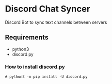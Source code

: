 # Discord Chat Syncer

Discord Bot to sync text channels between servers

## Requirements

* python3
* discord.py

### How to install discord.py

```
# python3 -m pip install -U discord.py
```